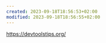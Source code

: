 ```yaml
---
created: 2023-09-18T18:56:53+02:00
modified: 2023-09-18T18:56:55+02:00
---
```


https://devtoolstips.org/
